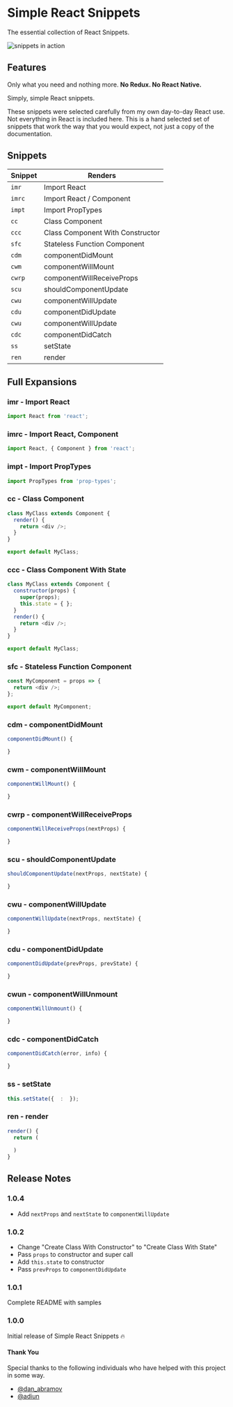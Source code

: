# Simple React Snippets

The essential collection of React Snippets.

![snippets in action](images/snippets-in-action.gif)

## Features

Only what you need and nothing more. **No Redux. No React Native.** 

Simply, simple React snippets. 

These snippets were selected carefully from my own day-to-day React use. Not everything in React is included here. This is a hand selected set of snippets that work the way that you would expect, not just a copy of the documentation.

## Snippets


| Snippet                | Renders           |
| ---------------------- | ------------------- |
| `imr`                  | Import React |
| `imrc`                 | Import React / Component |
| `impt`                 | Import PropTypes |
| `cc`                   | Class Component |
| `ccc`                  | Class Component With Constructor |
| `sfc`                  | Stateless Function Component |
| `cdm`                  | componentDidMount |
| `cwm`                  | componentWillMount |
| `cwrp`                 | componentWillReceiveProps |
| `scu`                  | shouldComponentUpdate  |
| `cwu`                  | componentWillUpdate |
| `cdu`                  | componentDidUpdate |
| `cwu`                  | componentWillUpdate |
| `cdc`                  | componentDidCatch |
| `ss`                   | setState |
| `ren`                  | render |

## Full Expansions

### imr - Import React
```javascript
import React from 'react';
```
### imrc - Import React, Component
```javascript
import React, { Component } from 'react';
```
### impt - Import PropTypes
```javascript
import PropTypes from 'prop-types';
```

### cc - Class Component
```javascript
class MyClass extends Component {
  render() {
    return <div />;
  }
}

export default MyClass;
```

### ccc - Class Component With State
```javascript
class MyClass extends Component {
  constructor(props) {
    super(props);
    this.state = { };
  }
  render() {
    return <div />;
  }
}

export default MyClass;
```

### sfc - Stateless Function Component
```javascript
const MyComponent = props => {
  return <div />;
};

export default MyComponent;
```

### cdm - componentDidMount
```javascript
componentDidMount() {

}
```

### cwm - componentWillMount
```javascript
componentWillMount() {

}
```

### cwrp - componentWillReceiveProps
```javascript
componentWillReceiveProps(nextProps) {

}
```

### scu - shouldComponentUpdate
```javascript
shouldComponentUpdate(nextProps, nextState) {

}
```

### cwu - componentWillUpdate
```javascript
componentWillUpdate(nextProps, nextState) {

}
```

### cdu - componentDidUpdate
```javascript
componentDidUpdate(prevProps, prevState) {

}
```

### cwun - componentWillUnmount
```javascript
componentWillUnmount() {

}
```

### cdc - componentDidCatch
```javascript
componentDidCatch(error, info) {

}
```

### ss - setState
```javascript
this.setState({  :  });  
```

### ren - render
```javascript
render() {
  return (
      
  )
}
```

## Release Notes

### 1.0.4

* Add `nextProps` and `nextState` to `componentWillUpdate`

### 1.0.2

* Change "Create Class With Constructor" to "Create Class With State"
* Pass `props` to constructor and super call
* Add `this.state` to constructor
* Pass `prevProps` to `componentDidUpdate`

### 1.0.1

Complete README with samples

### 1.0.0

Initial release of Simple React Snippets 🔥

#### Thank You

Special thanks to the following individuals who have helped with this project in some way.

* [@dan_abramov](https://twitter.com/dan_abramov)
* [@adiun](https://twitter.com/adiun)